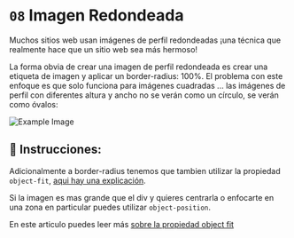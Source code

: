 # `08` Imagen Redondeada

Muchos sitios web usan imágenes de perfil redondeadas ¡una técnica que realmente hace que un sitio web sea más hermoso!

La forma obvia de crear una imagen de perfil redondeada es crear una etiqueta de imagen y aplicar un border-radius: 100%. El problema con este enfoque es que solo funciona para imágenes cuadradas ... las imágenes de perfil con diferentes altura y ancho no se verán como un círculo, se verán como óvalos:

![Example Image](https://github.com/4GeeksAcademy/css-tutorial-exercises-course/blob/master/.learn/assets/08-1.png?raw=true)

## 📝 Instrucciones:

Adicionalmente a border-radius tenemos que tambien utilizar la propiedad `object-fit`, [aqui hay una explicación](https://www.loom.com/share/15186e456dfd4741887997af40325721).

Si la imagen es mas grande que el div y quieres centrarla o enfocarte en una zona en particular puedes utilizar `object-position`.

En este articulo puedes leer más [sobre la propiedad object fit](https://css-tricks.com/on-object-fit-and-object-position/)
